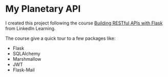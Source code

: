 # My Planetary API

I created this project following the course [Building RESTful APIs with Flask](https://www.linkedin.com/learning/building-restful-apis-with-flask) from LinkedIn Learning.

The course give a quick tour to a few packages like:

- Flask
- SQLAlchemy
- Marshmallow
- JWT
- Flask-Mail
